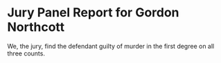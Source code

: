 # Jury Panel Report for Gordon Northcott

We, the jury, find the defendant guilty of murder in the first degree on all three counts.